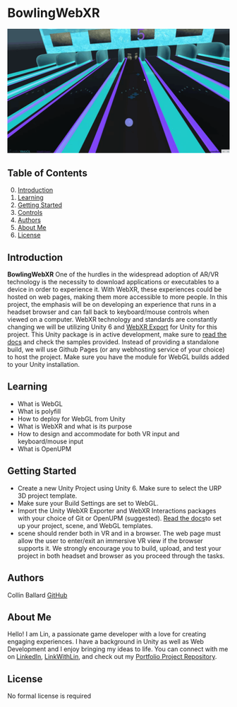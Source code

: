 # BowlingWebXR

<img src="images/forReadMe.png" alt="My Image" width="900"/>

## Table of Contents

0. [Introduction](#introduction)
1. [Learning](#learning)
2. [Getting Started](#getting-started)
3. [Controls](#controls)
4. [Authors](#authors)
5. [About Me](#about-me)
6. [License](#license)

## Introduction

**BowlingWebXR** One of the hurdles in the widespread adoption of AR/VR technology is the necessity to download applications or executables to a device in order to experience it. With WebXR, these experiences could be hosted on web pages, making them more accessible to more people. In this project, the emphasis will be on developing an experience that runs in a headset browser and can fall back to keyboard/mouse controls when viewed on a computer. WebXR technology and standards are constantly changing we will be utilizing Unity 6 and [WebXR Export](https://openupm.com/packages/com.de-panther.webxr/) for Unity for this project. This Unity package is in active development, make sure to [read the docs](https://github.com/De-Panther/unity-webxr-export/tree/master/Documentation) and check the samples provided. Instead of providing a standalone build, we will use Github Pages (or any webhosting service of your choice) to host the project. Make sure you have the module for WebGL builds added to your Unity installation.

## Learning

- What is WebGL
- What is polyfill
- How to deploy for WebGL from Unity
- What is WebXR and what is its purpose
- How to design and accommodate for both VR input and keyboard/mouse input
- What is OpenUPM

## Getting Started

- Create a new Unity Project using Unity 6. Make sure to select the URP 3D project template.
- Make sure your Build Settings are set to WebGL.
- Import the Unity WebXR Exporter and WebXR Interactions packages with your choice of Git or OpenUPM (suggested). [Read the docs](https://immersiveweb.dev/#unity)to set up your project, scene, and WebGL templates.
- scene should render both in VR and in a browser. The web page must allow the user to enter/exit an immersive VR view if the browser supports it. We strongly encourage you to build, upload, and test your project in both headset and browser as you proceed through the tasks.

## Authors

Collin Ballard [GitHub](https://github.com/Collinb190)

## About Me

Hello! I am Lin, a passionate game developer with a love for creating engaging experiences. I have a background in Unity as well as
Web Development and I enjoy bringing my ideas to life. You can connect with me on [LinkedIn](https://www.linkedin.com/in/collin-ballard), 
[LinkWithLin](https://www.linkwithlin.com/), and check out my [Portfolio Project Repository](https://github.com/Collinb190).

## License

No formal license is required

